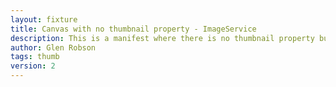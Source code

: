 ```yaml
---
layout: fixture
title: Canvas with no thumbnail property - ImageService
description: This is a manifest where there is no thumbnail property but the thumbnail can be generated from the image service. 
author: Glen Robson
tags: thumb
version: 2
---
```

